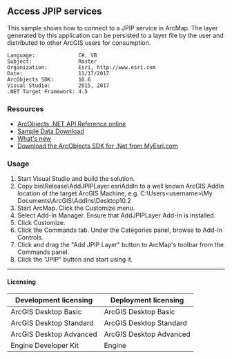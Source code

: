 ## Access JPIP services

This sample shows how to connect to a JPIP service in ArcMap. The layer generated by this application can be persisted to a layer file by the user and distributed to other ArcGIS users for consumption.  


<!-- TODO: Fill this section below with metadata about this sample-->
```
Language:              C#, VB
Subject:               Raster
Organization:          Esri, http://www.esri.com
Date:                  11/17/2017
ArcObjects SDK:        10.6
Visual Studio:         2015, 2017
.NET Target Framework: 4.5
```

### Resources

* [ArcObjects .NET API Reference online](http://desktop.arcgis.com/en/arcobjects/latest/net/webframe.htm)  
* [Sample Data Download](../../releases)  
* [What's new](http://desktop.arcgis.com/en/arcobjects/latest/net/webframe.htm#91cabc68-2271-400a-8ff9-c7fb25108546.htm)  
* [Download the ArcObjects SDK for .Net from MyEsri.com](https://my.esri.com/)  

### Usage
1. Start Visual Studio and build the solution.  
1. Copy bin\Release\AddJPIPLayer.esriAddIn to a well known ArcGIS AddIn location of the target ArcGIS Machine, e.g. C:\Users\<username>\My Documents\ArcGIS\AddIns\Desktop10.2  
1. Start ArcMap. Click the Customize menu.  
1. Select Add-In Manager. Ensure that AddJPIPLayer Add-In is installed.  
1. Click Customize.  
1. Click the Commands tab. Under the Categories panel, browse to Add-In Controls.   
1. Click and drag the "Add JPIP Layer" button to ArcMap's toolbar from the Commands panel.  
1. Click the "JPIP" button and start using it.   









---------------------------------

#### Licensing  
| Development licensing | Deployment licensing | 
| ------------- | ------------- | 
| ArcGIS Desktop Basic | ArcGIS Desktop Basic |  
| ArcGIS Desktop Standard | ArcGIS Desktop Standard |  
| ArcGIS Desktop Advanced | ArcGIS Desktop Advanced |  
| Engine Developer Kit | Engine |  


